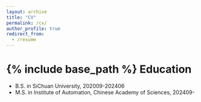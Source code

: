 ```yaml
---
layout: archive
title: "CV"
permalink: /cv/
author_profile: true
redirect_from:
  - /resume
---
```


{% include base_path %}
Education
======
* B.S. in SiChuan University, 202009-202406
* M.S. in Institute of Automation, Chinese Academy of Sciences, 202409-

